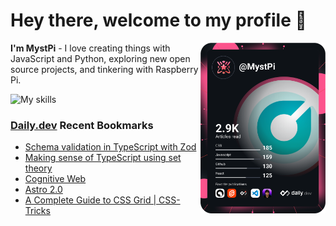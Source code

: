 # Hey there, welcome to my profile 👋

<a href="https://app.daily.dev/MystPi"><img src="https://github.com/MystPi/MystPi/blob/main/devcard.svg" width="200" alt="MystPi's Dev Card" align="right"/></a>

**I'm MystPi** - I love creating things with JavaScript and Python, exploring new open source projects, and tinkering with Raspberry Pi.

![My skills](https://skillicons.dev/icons?i=svelte,js,html,css,py,raspberrypi,react,tailwind)

### [Daily.dev](https://daily.dev) Recent Bookmarks
<!-- daily.dev BOOKMARKS:START -->
- [Schema validation in TypeScript with Zod](https://app.daily.dev/posts/39GpqXJIR?utm_source=rss&utm_medium=bookmarks&utm_campaign=Itr6mLfRdMms0HCyePtl9)
- [Making sense of TypeScript using set theory](https://app.daily.dev/posts/z-SyfpXKD?utm_source=rss&utm_medium=bookmarks&utm_campaign=Itr6mLfRdMms0HCyePtl9)
- [Cognitive Web](https://app.daily.dev/posts/F2rXk-Oh_?utm_source=rss&utm_medium=bookmarks&utm_campaign=Itr6mLfRdMms0HCyePtl9)
- [Astro 2.0](https://app.daily.dev/posts/OoAz8bOGE?utm_source=rss&utm_medium=bookmarks&utm_campaign=Itr6mLfRdMms0HCyePtl9)
- [A Complete Guide to CSS Grid | CSS-Tricks](https://app.daily.dev/posts/PJUHynbF2?utm_source=rss&utm_medium=bookmarks&utm_campaign=Itr6mLfRdMms0HCyePtl9)
<!-- daily.dev BOOKMARKS:END -->
